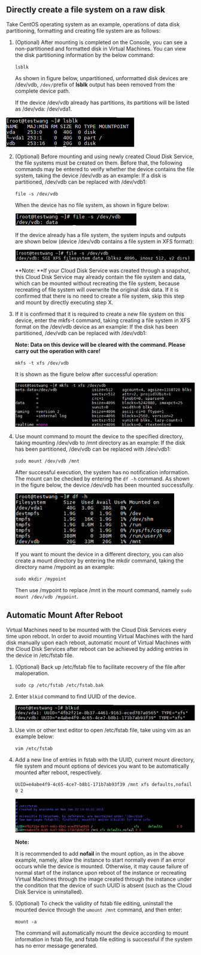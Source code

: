 ## Directly create a file system on a raw disk

Take CentOS operating system as an example, operations of data disk partitioning, formatting and creating file system are as follows:

1. (Optional) After mounting is completed on the Console, you can see a non-partitioned and formatted disk in Virtual Machines. You can view the disk partitioning information by the below command:

   `lsblk`

   As shown in figure below, unpartitioned, unformatted disk devices are /dev/vdb, `/dev/`prefix of **lsblk** output has been removed from the complete device path.
   
   If the device /dev/vdb already has partitions, its partitions will be listed as /dev/vda: /dev/vda1.

![lsblk](../../../../../image/Elastic-Compute/CloudDisk/cloud-disk/parted-format/lsblk.PNG)

2. (Optional) Before mounting and using newly created Cloud Disk Service, the file systems must be created on them. Before that, the following commands may be entered to verify whether the device contains the file system, taking the device /dev/vdb as an example: If a disk is partitioned, /dev/vdb can be replaced with /dev/vdb1:

   `file -s /dev/vdb`

   When the device has no file system, as shown in figure below:

   ![vdb_nonfs](../../../../../image/Elastic-Compute/CloudDisk/cloud-disk/parted-format/vdb_nonfs.PNG)

   If the device already has a file system, the system inputs and outputs are shown below (device /dev/vdb contains a file system in XFS format):

   ![vdb_fsexs](../../../../../image/Elastic-Compute/CloudDisk/cloud-disk/parted-format/vdb_fsexs.PNG)

   **Note: **If your Cloud Disk Service was created through a snapshot, this Cloud Disk Service may already contain the file system and data, which can be mounted without recreating the file system, because recreating of file system will overwrite the original disk data. If it is confirmed that there is no need to create a file system, skip this step and mount by directly executing step X.

3. If it is confirmed that it is required to create a new file system on this device, enter the mkfs-t command, taking creating a file system in XFS format on the /dev/vdb device as an example: If the disk has been partitioned, /dev/vdb can be replaced with /dev/vdb1:

   **Note: Data on this device will be cleared with the command. Please carry out the operation with care!**

   `mkfs -t xfs /dev/vdb`

   It is shown as the figure below after successful operation:

   ![mkfs](../../../../../image/Elastic-Compute/CloudDisk/cloud-disk/parted-format/mkfs.PNG)

4. Use mount command to mount the device to the specified directory, taking mounting /dev/vdb to /mnt directory as an example: If the disk has been partitioned, /dev/vdb can be replaced with /dev/vdb1:

   `sudo mount /dev/vdb /mnt`

   After successful execution, the system has no notification information. The mount can be checked by entering the `df -h` command. As shown in the figure below, the device /dev/vdb has been mounted successfully.

   ![mounted](../../../../../image/Elastic-Compute/CloudDisk/cloud-disk/parted-format/mounted.PNG)

   If you want to mount the device in a different directory, you can also create a mount directory by entering the mkdir command, taking the directory name /mypoint as an example:

   `sudo mkdir /mypoint`

   Then use /mypoint to replace /mnt in the mount command, namely `sudo mount /dev/vdb /mypoint`.

   

## Automatic Mount After Reboot

Virtual Machines need to be mounted with the Cloud Disk Services every time upon reboot. In order to avoid mounting Virtual Machines with the hard disk manually upon each reboot, automatic mount of Virtual Machines with the Cloud Disk Services after reboot can be achieved by adding entries in the device in /etc/fstab file.

1. (Optional) Back up /etc/fstab file to facilitate recovery of the file after maloperation.

   `sudo cp /etc/fstab /etc/fstab.bak`

2. Enter `blkid` command to find UUID of the device.

   ![check_uuid](../../../../../image/Elastic-Compute/CloudDisk/cloud-disk/parted-format/check_uuid.PNG)

3. Use vim or other text editor to open /etc/fstab file, take using vim as an example below:

   `vim /etc/fstab`

4. Add a new line of entries in fstab with the UUID, current mount directory, file system and mount options of devices you want to be automatically mounted after reboot, respectively.

   `UUID=e4abe4f9-4c65-4ce7-b8b1-171b7ab93f39 /mnt xfs defaults,nofail 0 2`

   ![fstab](../../../../../image/Elastic-Compute/CloudDisk/cloud-disk/parted-format/fstab.PNG)

   **Note:**

   It is recommended to add **nofail** in the mount option, as in the above example, namely, allow the instance to start normally even if an error occurs while the device is mounted. Otherwise, it may cause failure of normal start of the instance upon reboot of the instance or recreating Virtual Machines through the image created through the instance under the condition that the device of such UUID is absent (such as the Cloud Disk Service is uninstalled).

5. (Optional) To check the validity of fstab file editing, uninstall the mounted device through the `umount /mnt` command, and then enter:

   `mount -a`

   The command will automatically mount the device according to mount information in fstab file, and fstab file editing is successful if the system has no error message generated.

 
